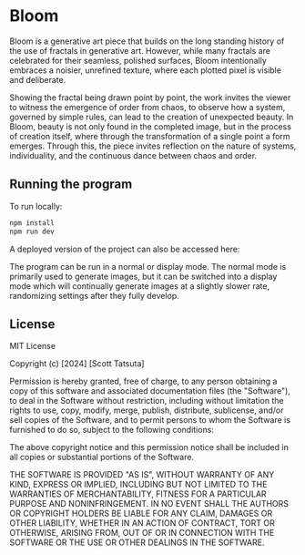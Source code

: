 # Bloom

Bloom is a generative art piece that builds on the long standing history of the use of fractals in generative art. However, while many fractals are celebrated for their seamless, polished surfaces, Bloom intentionally embraces a noisier, unrefined texture, where each plotted pixel is visible and deliberate.

Showing the fractal being drawn point by point, the work invites the viewer to witness the emergence of order from chaos, to observe how a system, governed by simple rules, can lead to the creation of unexpected beauty. In Bloom, beauty is not only found in the completed image, but in the process of creation itself, where through the transformation of a single point a form emerges. Through this, the piece invites reflection on the nature of systems, individuality, and the continuous dance between chaos and order.

## Running the program

To run locally:

```bash
npm install
npm run dev
```

A deployed version of the project can also be accessed here:

The program can be run in a normal or display mode. The normal mode is primarily used to generate images, but it can be switched into a display mode which will continually generate images at a slightly slower rate, randomizing settings after they fully develop.

## License

MIT License

Copyright (c) [2024] [Scott Tatsuta]

Permission is hereby granted, free of charge, to any person obtaining a copy
of this software and associated documentation files (the "Software"), to deal
in the Software without restriction, including without limitation the rights
to use, copy, modify, merge, publish, distribute, sublicense, and/or sell
copies of the Software, and to permit persons to whom the Software is
furnished to do so, subject to the following conditions:

The above copyright notice and this permission notice shall be included in all
copies or substantial portions of the Software.

THE SOFTWARE IS PROVIDED "AS IS", WITHOUT WARRANTY OF ANY KIND, EXPRESS OR
IMPLIED, INCLUDING BUT NOT LIMITED TO THE WARRANTIES OF MERCHANTABILITY,
FITNESS FOR A PARTICULAR PURPOSE AND NONINFRINGEMENT. IN NO EVENT SHALL THE
AUTHORS OR COPYRIGHT HOLDERS BE LIABLE FOR ANY CLAIM, DAMAGES OR OTHER
LIABILITY, WHETHER IN AN ACTION OF CONTRACT, TORT OR OTHERWISE, ARISING FROM,
OUT OF OR IN CONNECTION WITH THE SOFTWARE OR THE USE OR OTHER DEALINGS IN THE
SOFTWARE.
